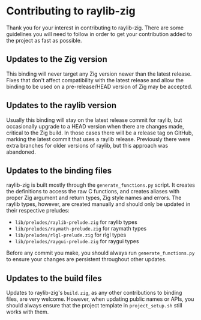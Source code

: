# Contributing to raylib-zig

Thank you for your interest in contributing to raylib-zig. There are some guidelines you will need to follow in order
to get your contribution added to the project as fast as possible.

## Updates to the Zig version

This binding will never target any Zig version newer than the latest release. Fixes that don't affect compatibility
with the latest release and allow the binding to be used on a pre-release/HEAD version of Zig may be accepted.

## Updates to the raylib version

Usually this binding will stay on the latest release commit for raylib, but occasionally upgrade to a HEAD version when
there are changes made, critical to the Zig build. In those cases there will be a release tag on GitHub, marking the
latest commit that uses a raylib release. Previously there were extra branches for older versions of raylib, but this
approach was abandoned.

## Updates to the binding files

raylib-zig is built mostly through the `generate_functions.py` script. It creates the definitions to access the raw C
functions, and creates aliases with proper Zig argument and return types, Zig style names and errors. The raylib types,
however, are created manually and should only be updated in their respective preludes:
 - `lib/preludes/raylib-prelude.zig` for raylib types
 - `lib/preludes/raymath-prelude.zig` for raymath types
 - `lib/preludes/rlgl-prelude.zig` for rlgl types
 - `lib/preludes/raygui-prelude.zig` for raygui types

Before any commit you make, you should always run `generate_functions.py` to ensure your changes are persistent
throughout other updates.

## Updates to the build files

Updates to raylib-zig's `build.zig`, as any other contributions to binding files, are very welcome. However, when
updating public names or APIs, you should always ensure that the project template in `project_setup.sh` still
works with them.
